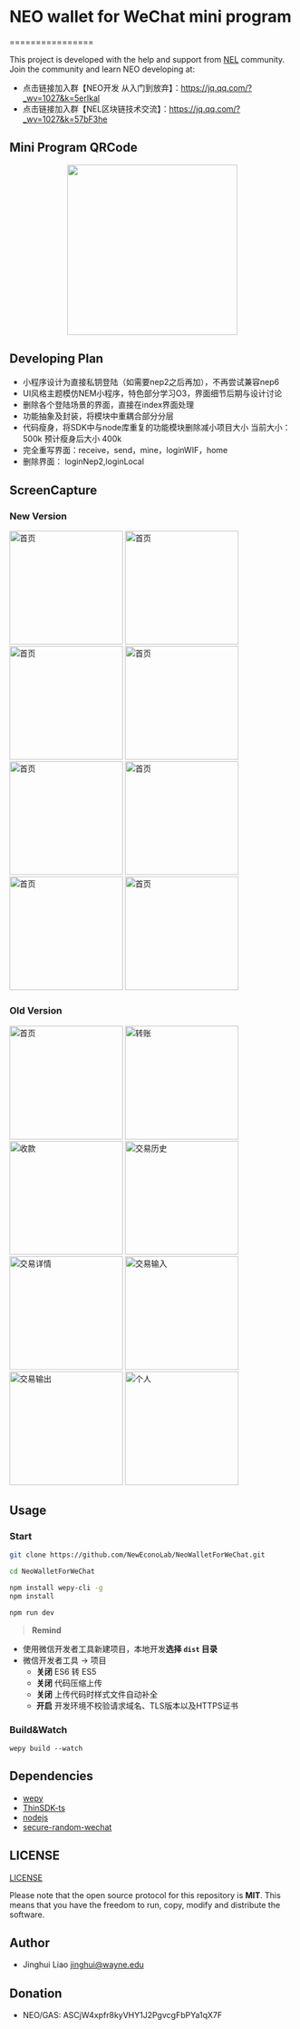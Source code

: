 # NEO wallet for WeChat mini program
================

This project is developed with the help and support from [NEL](https://github.com/NewEconoLab/) community. Join the community and learn NEO developing at:
- 点击链接加入群【NEO开发 从入门到放弃】：https://jq.qq.com/?_wv=1027&k=5erIkal
- 点击链接加入群【NEL区块链技术交流】：https://jq.qq.com/?_wv=1027&k=57bF3he

## Mini Program QRCode

<p align="center">
  <img
    src="./img/qrcode.jpg"
    width="300px;">
</p>

## Developing Plan
- 小程序设计为直接私钥登陆（如需要nep2之后再加），不再尝试兼容nep6
- UI风格主题模仿NEM小程序，特色部分学习O3，界面细节后期与设计讨论
- 删除各个登陆场景的界面，直接在index界面处理
- 功能抽象及封装，将模块中重耦合部分分层
- 代码瘦身，将SDK中与node库重复的功能模块删除减小项目大小 当前大小：500k 预计瘦身后大小 400k
- 完全重写界面：receive，send，mine，loginWIF，home
- 删除界面： loginNep2,loginLocal

## ScreenCapture
### New Version
<div>
<img src="./img/index0.png" width="200" alt="首页"/>
<img src="./img/index1.png" width="200" alt="首页"/>
<img src="./img/index2.png" width="200" alt="首页"/>
<img src="./img/home.png" width="200" alt="首页"/>
</div>
<div>
<img src="./img/send.png" width="200" alt="首页"/>
<img src="./img/receive.png" width="200" alt="首页"/>
<img src="./img/nns.png" width="200" alt="首页"/>
<img src="./img/history.png" width="200" alt="首页"/>
</div>

### Old Version
<div>
<img src="./img/index.JPG" width="200" alt="首页"/>
<img src="./img/send.JPG" width="200" alt="转账"/>
<img src="./img/receive.JPG" width="200" alt="收款"/>
<img src="./img/history.JPG" width="200" alt="交易历史"/>
</div>
<div>
<img src="./img/transaction.JPG" width="200" alt="交易详情"/>
<img src="./img/vin.JPG" width="200" alt="交易输入"/>
<img src="./img/vout.JPG" width="200" alt="交易输出"/>
<img src="./img/mine.JPG" width="200" alt="个人"/>
</div>

## Usage

### Start

``` bash
git clone https://github.com/NewEconoLab/NeoWalletForWeChat.git

cd NeoWalletForWeChat

npm install wepy-cli -g
npm install

npm run dev
```


> **Remind**
- 使用微信开发者工具新建项目，本地开发**选择 `dist` 目录**
- 微信开发者工具 -> 项目
  - **关闭** ES6 转 ES5
  - **关闭** 代码压缩上传
  - **关闭** 上传代码时样式文件自动补全
  - **开启** 开发环境不校验请求域名、TLS版本以及HTTPS证书


### Build&Watch

```
wepy build --watch
```

## Dependencies

- [wepy](https://github.com/Tencent/wepy)
- [ThinSDK-ts](https://github.com/NewEconoLab/neo-thinsdk-ts)
- [nodejs](https://github.com/nodejs/node)
- [secure-random-wechat](https://github.com/Liaojinghui/secure-random-wechat)


## LICENSE

[LICENSE](https://github.com/NewEconoLab/NeoWalletForWeChat/blob/master/LICENSE)

Please note that the open source protocol for this repository is **MIT**. This means that you have the freedom to run, copy, modify and distribute the software. 

## Author

- Jinghui Liao <jinghui@wayne.edu>

## Donation

- NEO/GAS: ASCjW4xpfr8kyVHY1J2PgvcgFbPYa1qX7F

